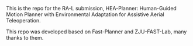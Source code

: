 This is the repo for the RA-L submission, HEA-Planner: Human-Guided Motion Planner with Environmental Adaptation for Assistive Aerial Teleoperation.

This repo was developed based on Fast-Planner and ZJU-FAST-Lab, many thanks to them.
